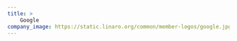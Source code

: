 ```yaml
---
title: >
    Google
company_image: https://static.linaro.org/common/member-logos/google.jpg
---
```

